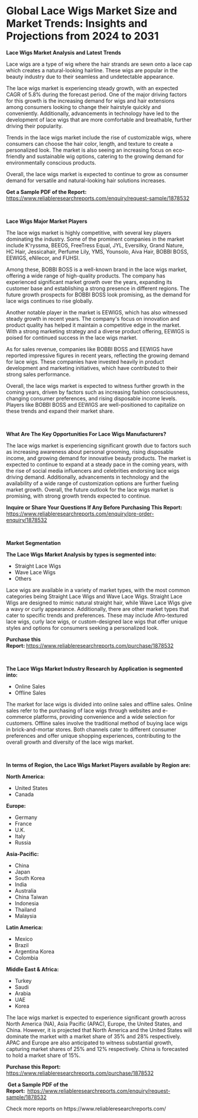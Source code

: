 <p><h1>Global Lace Wigs Market Size and Market Trends: Insights and Projections from 2024 to 2031</h1></p><p><strong>Lace Wigs Market Analysis and Latest Trends</strong></p>
<p><p>Lace wigs are a type of wig where the hair strands are sewn onto a lace cap which creates a natural-looking hairline. These wigs are popular in the beauty industry due to their seamless and undetectable appearance.</p><p>The lace wigs market is experiencing steady growth, with an expected CAGR of 5.8% during the forecast period. One of the major driving factors for this growth is the increasing demand for wigs and hair extensions among consumers looking to change their hairstyle quickly and conveniently. Additionally, advancements in technology have led to the development of lace wigs that are more comfortable and breathable, further driving their popularity.</p><p>Trends in the lace wigs market include the rise of customizable wigs, where consumers can choose the hair color, length, and texture to create a personalized look. The market is also seeing an increasing focus on eco-friendly and sustainable wig options, catering to the growing demand for environmentally conscious products.</p><p>Overall, the lace wigs market is expected to continue to grow as consumer demand for versatile and natural-looking hair solutions increases.</p></p>
<p><strong>Get a Sample PDF of the Report:&nbsp;</strong> <a href="https://www.reliableresearchreports.com/enquiry/request-sample/1878532">https://www.reliableresearchreports.com/enquiry/request-sample/1878532</a></p>
<p>&nbsp;</p>
<p><strong>Lace Wigs Major Market Players</strong></p>
<p><p>The lace wigs market is highly competitive, with several key players dominating the industry. Some of the prominent companies in the market include K'ryssma, BEEOS, FreeTress Equal, JYL, Eversilky, Grand Nature, HC Hair, Jessicahair, Perfume Lily, YMS, Younsolo, Aiva Hair, BOBBI BOSS, EEWIGS, eNilecor, and FUHSI.</p><p>Among these, BOBBI BOSS is a well-known brand in the lace wigs market, offering a wide range of high-quality products. The company has experienced significant market growth over the years, expanding its customer base and establishing a strong presence in different regions. The future growth prospects for BOBBI BOSS look promising, as the demand for lace wigs continues to rise globally.</p><p>Another notable player in the market is EEWIGS, which has also witnessed steady growth in recent years. The company's focus on innovation and product quality has helped it maintain a competitive edge in the market. With a strong marketing strategy and a diverse product offering, EEWIGS is poised for continued success in the lace wigs market.</p><p>As for sales revenue, companies like BOBBI BOSS and EEWIGS have reported impressive figures in recent years, reflecting the growing demand for lace wigs. These companies have invested heavily in product development and marketing initiatives, which have contributed to their strong sales performance.</p><p>Overall, the lace wigs market is expected to witness further growth in the coming years, driven by factors such as increasing fashion consciousness, changing consumer preferences, and rising disposable income levels. Players like BOBBI BOSS and EEWIGS are well-positioned to capitalize on these trends and expand their market share.</p></p>
<p>&nbsp;</p>
<p><strong>What Are The Key Opportunities For Lace Wigs Manufacturers?</strong></p>
<p><p>The lace wigs market is experiencing significant growth due to factors such as increasing awareness about personal grooming, rising disposable income, and growing demand for innovative beauty products. The market is expected to continue to expand at a steady pace in the coming years, with the rise of social media influencers and celebrities endorsing lace wigs driving demand. Additionally, advancements in technology and the availability of a wide range of customization options are further fueling market growth. Overall, the future outlook for the lace wigs market is promising, with strong growth trends expected to continue.</p></p>
<p><strong>Inquire or Share Your Questions If Any Before Purchasing This Report:</strong> <a href="https://www.reliableresearchreports.com/enquiry/pre-order-enquiry/1878532">https://www.reliableresearchreports.com/enquiry/pre-order-enquiry/1878532</a></p>
<p>&nbsp;</p>
<p><strong>Market Segmentation</strong></p>
<p><strong>The Lace Wigs Market Analysis by types is segmented into:</strong></p>
<p><ul><li>Straight Lace Wigs</li><li>Wave Lace Wigs</li><li>Others</li></ul></p>
<p><p>Lace wigs are available in a variety of market types, with the most common categories being Straight Lace Wigs and Wave Lace Wigs. Straight Lace Wigs are designed to mimic natural straight hair, while Wave Lace Wigs give a wavy or curly appearance. Additionally, there are other market types that cater to specific trends and preferences. These may include Afro-textured lace wigs, curly lace wigs, or custom-designed lace wigs that offer unique styles and options for consumers seeking a personalized look.</p></p>
<p><strong>Purchase this Report:&nbsp;</strong><a href="https://www.reliableresearchreports.com/purchase/1878532">https://www.reliableresearchreports.com/purchase/1878532</a></p>
<p>&nbsp;</p>
<p><strong>The Lace Wigs Market Industry Research by Application is segmented into:</strong></p>
<p><ul><li>Online Sales</li><li>Offline Sales</li></ul></p>
<p><p>The market for lace wigs is divided into online sales and offline sales. Online sales refer to the purchasing of lace wigs through websites and e-commerce platforms, providing convenience and a wide selection for customers. Offline sales involve the traditional method of buying lace wigs in brick-and-mortar stores. Both channels cater to different consumer preferences and offer unique shopping experiences, contributing to the overall growth and diversity of the lace wigs market.</p></p>
<p>&nbsp;</p>
<p><strong>In terms of Region, the Lace Wigs Market Players available by Region are:</strong></p>
<p>
    <p> <strong> North America: </strong>
        <ul>
            <li>United States</li>
            <li>Canada</li>
        </ul>
        </p> 
    <p> <strong> Europe: </strong>
        <ul>
            <li>Germany</li>
            <li>France</li>
            <li>U.K.</li>
            <li>Italy</li>
            <li>Russia</li>
        </ul>
        </p> 
    <p> <strong> Asia-Pacific: </strong>
        <ul>
            <li>China</li>
            <li>Japan</li>
            <li>South Korea</li>
            <li>India</li>
            <li>Australia</li>
            <li>China Taiwan</li>
            <li>Indonesia</li>
            <li>Thailand</li>
            <li>Malaysia</li>
        </ul>
        </p> 
    <p> <strong> Latin America: </strong>
        <ul>
            <li>Mexico</li>
            <li>Brazil</li>
            <li>Argentina Korea</li>
            <li>Colombia</li>
        </ul>
        </p> 
    <p> <strong> Middle East & Africa: </strong>
        <ul>
            <li>Turkey</li>
            <li>Saudi</li>
            <li>Arabia</li>
            <li>UAE</li>
            <li>Korea</li>
        </ul>
    </p>
    </p>
<p><p>The lace wigs market is expected to experience significant growth across North America (NA), Asia Pacific (APAC), Europe, the United States, and China. However, it is projected that North America and the United States will dominate the market with a market share of 35% and 28% respectively. APAC and Europe are also anticipated to witness substantial growth, capturing market shares of 25% and 12% respectively. China is forecasted to hold a market share of 15%.</p></p>
<p><strong>Purchase this Report: </strong><a href="https://www.reliableresearchreports.com/purchase/1878532">https://www.reliableresearchreports.com/purchase/1878532</a></p>
<p>&nbsp;<strong>Get a Sample PDF of the Report:&nbsp;&nbsp;</strong><a href="https://www.reliableresearchreports.com/enquiry/request-sample/1878532">https://www.reliableresearchreports.com/enquiry/request-sample/1878532</a></p>
<p><strong></strong></p>
<p>Check more reports on https://www.reliableresearchreports.com/</p>